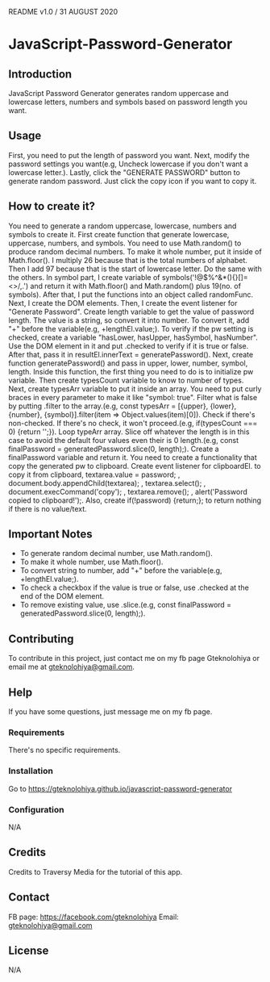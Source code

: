 README v1.0 / 31 AUGUST 2020

# JavaScript-Password-Generator

## Introduction

JavaScript Password Generator generates random uppercase and lowercase letters, numbers and symbols based on password length you want.

## Usage

First, you need to put the length of password you want. Next, modify the password settings you want(e.g, Uncheck lowercase if you don't want a lowercase letter.). Lastly, click the "GENERATE PASSWORD" button to generate random password. Just click the copy icon if you want to copy it.

## How to create it?

You need to generate a random uppercase, lowercase, numbers and symbols to create it. First create function that generate lowercase, uppercase, numbers, and symbols. You need to use Math.random() to produce random decimal numbers. To make it whole number, put it inside of Math.floor(). I multiply 26 because that is the total numbers of alphabet. Then I add 97 because that is the start of lowercase letter. Do the same with the others. In symbol part, I create variable of symbols('!@$%^&*(){}[]=<>/,.') and return it with Math.floor() and Math.random() plus 19(no. of symbols). After that, I put the functions into an object called randomFunc. Next, I create the DOM elements. Then, I create the event listener for "Generate Password". Create length variable to get the value of password length. The value is a string, so convert it into number. To convert it, add "+" before the variable(e.g, +lengthEl.value;). To verify if the pw setting is checked, create a variable "hasLower, hasUpper, hasSymbol, hasNumber". Use the DOM element in it and put .checked to verify if it is true or false. After that, pass it in resultEl.innerText = generatePassword(). Next, create function generatePassword() and pass in upper, lower, number, symbol, length. Inside this function, the first thing you need to do is to initialize pw variable. Then create typesCount variable to know to number of types. Next, create typesArr variable to put it inside an array. You need to put curly braces in every parameter to make it like "symbol: true". Filter what is false by putting .filter to the array.(e.g,  const typesArr = [{upper}, {lower}, {number}, {symbol}].filter(item => Object.values(item)[0]). Check if there's non-checked. If there's no check, it won't proceed.(e.g,    if(typesCount === 0) {return '';}). Loop typeArr array. Slice off whatever the length is in this case to avoid the default four values even their is 0 length.(e.g, const finalPassword = generatedPassword.slice(0, length);). Create a finalPassword variable and return it. You need to create a functionality that copy the generated pw to clipboard. Create event listener for clipboardEl. to copy it from clipboard, textarea.value = password; , document.body.appendChild(textarea); , textarea.select(); , document.execCommand('copy'); , textarea.remove(); , alert('Password copied to clipboard!');. Also, create     if(!password) {return;}; to return nothing if there is no value/text.

## Important Notes

- To generate random decimal number, use Math.random().
- To make it whole number, use Math.floor().
- To convert string to number, add "+" before the variable(e.g, +lengthEl.value;).
- To check a checkbox if the value is true or false, use .checked at the end of the DOM element.
- To remove existing value, use .slice.(e.g, const finalPassword = generatedPassword.slice(0, length);).
 
## Contributing

To contribute in this project, just contact me on my fb page Gteknolohiya or email me at gteknolohiya@gmail.com.

## Help

If you have some questions, just message me on my fb page.

### Requirements

There's no specific requirements.

### Installation

Go to https://gteknolohiya.github.io/javascript-password-generator

### Configuration

N/A

## Credits

Credits to Traversy Media for the tutorial of this app.

## Contact

FB page: https://facebook.com/gteknolohiya
Email: gteknolohiya@gmail.com

## License

N/A
